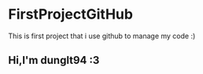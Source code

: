 # FirstProjectGitHub
This is first project that i use github to manage my code :)

## Hi,I'm dunglt94 :3
